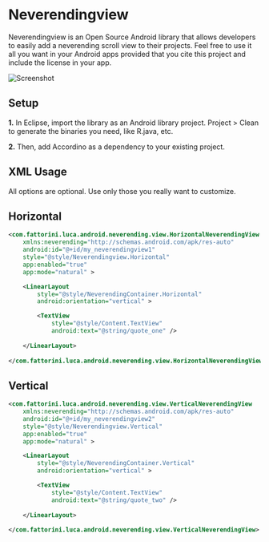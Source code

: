 Neverendingview
===============


Neverendingview is an Open Source Android library that allows developers to easily add a neverending scroll view to their projects. Feel free to use it all you want in your Android apps provided that you cite this project and include the license in your app.


![Screenshot](https://raw2.github.com/Florismart/Neverendingview/master/screen-app.png)


Setup
-----
__1.__ In Eclipse, import the library as an Android library project. Project > Clean to generate the binaries 
you need, like R.java, etc.

__2.__ Then, add Accordino as a dependency to your existing project.


XML Usage
-----
All options are optional. Use only those you really want to customize.

Horizontal
-----

```xml
<com.fattorini.luca.android.neverending.view.HorizontalNeverendingView
    xmlns:neverending="http://schemas.android.com/apk/res-auto"
    android:id="@+id/my_neverendingview1"
    style="@style/Neverendingview.Horizontal"
    app:enabled="true"
    app:mode="natural" >

    <LinearLayout
        style="@style/NeverendingContainer.Horizontal"
        android:orientation="vertical" >

        <TextView
            style="@style/Content.TextView"
            android:text="@string/quote_one" />
            
    </LinearLayout>
        
</com.fattorini.luca.android.neverending.view.HorizontalNeverendingView>
```

Vertical
-----

```xml
<com.fattorini.luca.android.neverending.view.VerticalNeverendingView
    xmlns:neverending="http://schemas.android.com/apk/res-auto"
    android:id="@+id/my_neverendingview2"
    style="@style/Neverendingview.Vertical"
    app:enabled="true"
    app:mode="natural" >

    <LinearLayout
        style="@style/NeverendingContainer.Vertical"
        android:orientation="vertical" >

        <TextView
            style="@style/Content.TextView"
            android:text="@string/quote_two" />
            
    </LinearLayout>
        
</com.fattorini.luca.android.neverending.view.VerticalNeverendingView>
```


